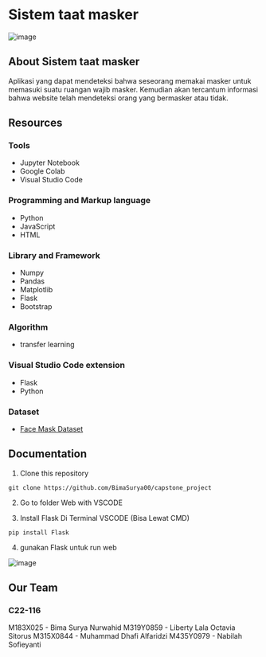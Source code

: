 # Sistem taat masker

![image](https://user-images.githubusercontent.com/105061172/206904938-ce3a67e0-2593-4042-908c-0968ccfcc9be.png)


## About Sistem taat masker
Aplikasi yang dapat mendeteksi bahwa seseorang memakai masker untuk memasuki suatu ruangan wajib masker. Kemudian akan tercantum informasi bahwa website telah mendeteksi orang yang bermasker atau tidak.


## Resources

### Tools
- Jupyter Notebook
- Google Colab
- Visual Studio Code

### Programming and Markup language
- Python
- JavaScript
- HTML

### Library and Framework
- Numpy
- Pandas
- Matplotlib
- Flask
- Bootstrap


### Algorithm
- transfer learning

### Visual Studio Code extension
- Flask
- Python

### Dataset 
- [Face Mask Dataset](https://www.kaggle.com/datasets/sanknn/facemask-detection)

## Documentation
1. Clone this repository

```
git clone https://github.com/BimaSurya00/capstone_project
```

2. Go to folder Web with VSCODE 


3. Install Flask Di Terminal VSCODE (Bisa Lewat CMD)

```
pip install Flask
```
4. gunakan Flask untuk run web

![image](https://user-images.githubusercontent.com/93527916/206905769-2e5268a2-c358-4fa4-b0c3-a3852ce534c2.png)


## Our Team

### C22-116
M183X025 - Bima Surya Nurwahid
M319Y0859 - Liberty Lala Octavia Sitorus
M315X0844 - Muhammad Dhafi Alfaridzi
M435Y0979 - Nabilah Sofieyanti

